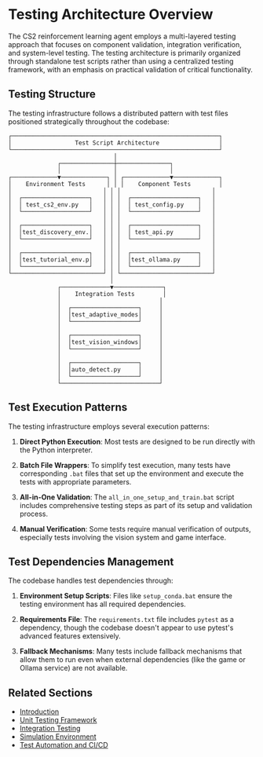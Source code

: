 # Testing Architecture Overview

The CS2 reinforcement learning agent employs a multi-layered testing approach that focuses on component validation, integration verification, and system-level testing. The testing architecture is primarily organized through standalone test scripts rather than using a centralized testing framework, with an emphasis on practical validation of critical functionality.

## Testing Structure

The testing infrastructure follows a distributed pattern with test files positioned strategically throughout the codebase:

```
┌───────────────────────────────────────────────────────────┐
│                  Test Script Architecture                 │
└───────────────────────────────────────────────────────────┘
                              │
              ┌───────────────┼───────────────┐
              │               │               │
┌─────────────▼─────────────┐ │ ┌─────────────▼─────────────┐
│    Environment Tests      │ │ │    Component Tests        │
│                          │ │ │                          │
│  ┌───────────────────┐   │ │ │  ┌───────────────────┐   │
│  │ test_cs2_env.py   │   │ │ │  │ test_config.py    │   │
│  └───────────────────┘   │ │ │  └───────────────────┘   │
│                          │ │ │                          │
│  ┌───────────────────┐   │ │ │  ┌───────────────────┐   │
│  │test_discovery_env.│   │ │ │  │ test_api.py       │   │
│  └───────────────────┘   │ │ │  └───────────────────┘   │
│                          │ │ │                          │
│  ┌───────────────────┐   │ │ │  ┌───────────────────┐   │
│  │test_tutorial_env.p│   │ │ │  │test_ollama.py     │   │
│  └───────────────────┘   │ │ │  └───────────────────┘   │
└──────────────────────────┘ │ └──────────────────────────┘
                             │
              ┌──────────────▼──────────────┐
              │    Integration Tests        │
              │                            │
              │  ┌───────────────────┐     │
              │  │test_adaptive_modes│     │
              │  └───────────────────┘     │
              │                            │
              │  ┌───────────────────┐     │
              │  │test_vision_windows│     │
              │  └───────────────────┘     │
              │                            │
              │  ┌───────────────────┐     │
              │  │auto_detect.py     │     │
              │  └───────────────────┘     │
              └────────────────────────────┘
```

## Test Execution Patterns

The testing infrastructure employs several execution patterns:

1. **Direct Python Execution**: Most tests are designed to be run directly with the Python interpreter.
   
2. **Batch File Wrappers**: To simplify test execution, many tests have corresponding `.bat` files that set up the environment and execute the tests with appropriate parameters.
   
3. **All-in-One Validation**: The `all_in_one_setup_and_train.bat` script includes comprehensive testing steps as part of its setup and validation process.

4. **Manual Verification**: Some tests require manual verification of outputs, especially tests involving the vision system and game interface.

## Test Dependencies Management

The codebase handles test dependencies through:

1. **Environment Setup Scripts**: Files like `setup_conda.bat` ensure the testing environment has all required dependencies.

2. **Requirements File**: The `requirements.txt` file includes `pytest` as a dependency, though the codebase doesn't appear to use pytest's advanced features extensively.

3. **Fallback Mechanisms**: Many tests include fallback mechanisms that allow them to run even when external dependencies (like the game or Ollama service) are not available.

## Related Sections
- [Introduction](01_testing_intro.md)
- [Unit Testing Framework](03_unit_testing.md)
- [Integration Testing](04_integration_testing.md)
- [Simulation Environment](05_simulation_environment.md)
- [Test Automation and CI/CD](07_test_automation.md) 